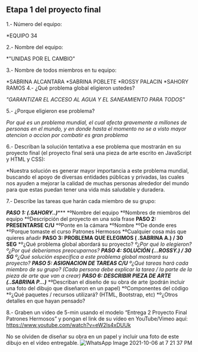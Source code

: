 ## Etapa 1 del proyecto final

1.- Número del equipo:

   *EQUIPO 34
   
2.- Nombre del equipo: 
 
 *"UNIDAS POR EL CAMBIO"
 
3.- Nombre de todos miembros en tu equipo: 
 
 *SABRINA ALCANTARA
 *SABRINA POBLETE
 *ROSSY PALACIN
 *SAHORY RAMOS 
4.- ¿Qué problema global eligieron ustedes?

*"GARANTIZAR EL ACCESO AL AGUA Y EL SANEAMIENTO PARA TODOS"*

5.- ¿Porque eligieron ese problema?

*Por qué es un problema mundial, el cual afecta gravemente a millones de personas en el mundo, y en donde hasta el momento no se a visto mayor atencion o accion por combatir es gran problema*

6.- Describan la solución tentativa a ese problema que mostrarán en su proyecto final (el proyecto final será una pieza de arte escrito en JavaScript y HTML y CSS): 

*Nuestra solución  es generar mayor importancia a este problema mundial, buscando el apoyo de diversas entidades públicas y privadas, las cuales nos ayuden a mejorar la calidad de muchas personas alrededor del mundo para que estas puedan tener una vida más saludable y duradera.

7.- Describe las tareas que harán cada miembro de su grupo:

*****PASO 1: (.SAHORY..)********
*ºNombre del equipo
*ºNombres de miembros del equipo
*ºDescripción del proyecto en una sola frase 
******PASO 2: PRESENTARSE C/U******
*ºPonte en la cámara
*ºNombre
*ºDe donde eres
*ºPorque tomaste el curso Patrones Hermosos
*ºCualquier cosa más que quieres añadir
******PASO 3: PROBLEMA QUE ELEGIMOS ( .SABRINA A.) / 30 SEG******
*º¿Qué problema global abordará su proyecto? 
*º¿Por qué lo elegieron? 
*º¿Por qué deberíamos preocuparnos?
*****PASO 4: SOLUCIÓN (...ROSSY.) / 30 SG******
*º¿Qué solución específica a este problema global mostrará su proyecto?
******PASO 5: ASIGNACION DE TAREAS C/U******
*º¿Qué tareas hará cada miembro de su grupo? (Cada persona debe explicar la tarea / la parte de la pieza de arte que van a crear)
******PASO 6: DESCRIBIR PIEZA DE ARTE (..SABRINA P...)*********
*ºDescriban el diseño de su obra de arte (podrán incluir una foto del dibujo que diseñaron en un papel)
*ºComponentes del código
*º¿Qué paquetes / recursos utilizará?  (HTML, Bootstrap, etc)
*º¿Otros detalles en que hayan pensado?


8.- Graben un video de 5-min usando el modelo “Entrega 2 Proyecto Final Patrones Hermosos” y pongan el link de su vídeo en YouTube/Vimeo aquí:
https://www.youtube.com/watch?v=eW2ls4xDUUk

No se olviden de diseñar su obra en un papel y incluir una foto de este dibujo en el vídeo entregable.
![WhatsApp Image 2021-10-06 at 7 21 37 PM](https://user-images.githubusercontent.com/91556092/136301404-beb65cbd-f786-45cb-95d2-edbe0acf24a0.jpeg)
